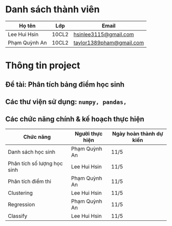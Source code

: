 # Danh sách thành viên
| Họ tên  | Lớp         | Email       |
| ----- | ------------- | ----------- |
| Lee Hui Hsin | 10CL2 | hsinlee3115@gmail.com |
| Phạm Quỳnh An  | 10CL2 | taylor1389pham@gmail.com  |
# Thông tin project
## Đề tài: Phân tích bảng điểm học sinh
## Các thư viện sử dụng: ```numpy, pandas, ```
## Các chức năng chính & kế hoạch thực hiện
| Chức năng  | Người thực hiện        | Ngày hoàn thành dự kiến      |
| ----- | ------------- | ----------- |
| Danh sách học sinh |  Phạm Quỳnh An | 11/5 |
| Phân tích số lượng học sinh |  Lee Hui Hsin | 11/5 |
| Phân tích điểm thi |  Phạm Quỳnh An | 11/5 |
| Clustering |  Lee Hui Hsin| 11/5 |
| Regression |  Phạm Quỳnh An | 11/5 |
| Classify |  Lee Hui Hsin | 11/5 |
